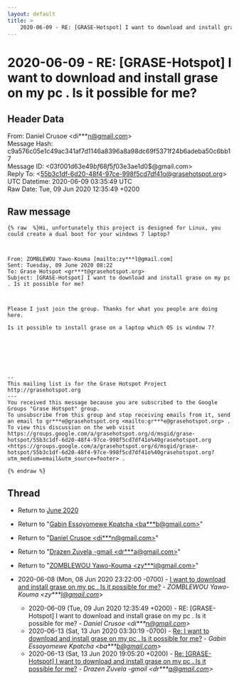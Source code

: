 ```yaml
---
layout: default
title: >
    2020-06-09 - RE: [GRASE-Hotspot] I want to download and install grase on my pc . Is it possible for me?
---
```


# 2020-06-09 - RE: [GRASE-Hotspot] I want to download and install grase on my pc . Is it possible for me?

## Header Data

From: Daniel Crusoe \<di***n@gmail.com\><br>
Message Hash: c9a576c05e1c49ac341af7d1146a8396a8a98dc69f5371f24b6adeba50c6bb17<br>
Message ID: \<03f001d63e49$bf68f5f0$3e3ae1d0$@gmail.com\><br>
Reply To: \<55b3c1df-6d20-48f4-97ce-998f5cd7df41o@grasehotspot.org\><br>
UTC Datetime: 2020-06-09 03:35:49 UTC<br>
Raw Date: Tue, 09 Jun 2020 12:35:49 +0200<br>

## Raw message

```
{% raw  %}Hi, unfortunately this project is designed for Linux, you could create a dual boot for your windows 7 laptop?

 

From: ZOMBLEWOU Yawo-Kouma [mailto:zy***l@gmail.com] 
Sent: Tuesday, 09 June 2020 08:22
To: Grase Hotspot <gr***t@grasehotspot.org>
Subject: [GRASE-Hotspot] I want to download and install grase on my pc . Is it possible for me?

 

Please I just join the group. Thanks for what you people are doing here. 

Is it possible to install grase on a laptop which OS is window 7?

 

 

 

-- 
This mailing list is for the Grase Hotspot Project http://grasehotspot.org
--- 
You received this message because you are subscribed to the Google Groups "Grase Hotspot" group.
To unsubscribe from this group and stop receiving emails from it, send an email to gr***e@grasehotspot.org <mailto:gr***e@grasehotspot.org> .
To view this discussion on the web visit https://groups.google.com/a/grasehotspot.org/d/msgid/grase-hotspot/55b3c1df-6d20-48f4-97ce-998f5cd7df41o%40grasehotspot.org <https://groups.google.com/a/grasehotspot.org/d/msgid/grase-hotspot/55b3c1df-6d20-48f4-97ce-998f5cd7df41o%40grasehotspot.org?utm_medium=email&utm_source=footer> .

{% endraw %}
```

## Thread

+ Return to [June 2020](/archive/2020/06)

+ Return to "[Gabin Essoyomewe Kpatcha <ba***b<span>@</span>gmail.com>](/authors/ba___b_at_gmail_com)"
+ Return to "[Daniel Crusoe <di***n<span>@</span>gmail.com>](/authors/di___n_at_gmail_com)"
+ Return to "[Drazen Zuvela -gmail <dr***a<span>@</span>gmail.com>](/authors/dr___a_at_gmail_com)"
+ Return to "[ZOMBLEWOU Yawo-Kouma <zy***l<span>@</span>gmail.com>](/authors/zy___l_at_gmail_com)"

+ 2020-06-08 (Mon, 08 Jun 2020 23:22:00 -0700) - [I want to download and install grase on my pc . Is it possible for me?](/archive/2020/06/601bd4c4a2465ccfd0187fc330ce6d010776c5db289c87e65628a3b1ce69fd01) - _ZOMBLEWOU Yawo-Kouma \<zy***l@gmail.com\>_
  + 2020-06-09 (Tue, 09 Jun 2020 12:35:49 +0200) - RE: [GRASE-Hotspot] I want to download and install grase on my pc . Is it possible for me? - _Daniel Crusoe \<di***n@gmail.com\>_
  + 2020-06-13 (Sat, 13 Jun 2020 03:30:19 -0700) - [Re: I want to download and install grase on my pc . Is it possible for me?](/archive/2020/06/5c67cf59207adc73a279f5e779f10f30afafef9fa1a06ab01015b9e3004e5c4c) - _Gabin Essoyomewe Kpatcha \<ba***b@gmail.com\>_
  + 2020-06-13 (Sat, 13 Jun 2020 19:05:20 +0200) - [Re: [GRASE-Hotspot] I want to download and install grase on my pc . Is it possible for me?](/archive/2020/06/f3daaab378849762d566bb578880da330e3b200fc3006649d90184229be3ba56) - _Drazen Zuvela -gmail \<dr***a@gmail.com\>_

